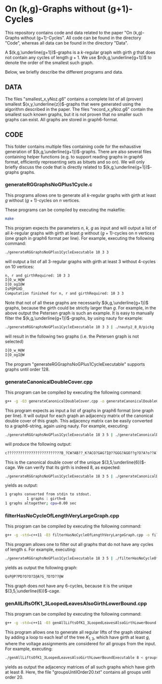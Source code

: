 # On (k,g)-Graphs without (g+1)-Cycles

This repository contains code and data related to the paper "On (k,g)-Graphs without (g+1)-Cycles". All code can be found in the directory "Code", whereas all data can be found in the directory "Data".

A $(k,g,\underline{g+1})$-graphs is a $k$-regular graph with girth $g$ that does not contain any cycles of length $g+1$. We use $n(k,g,\underline{g+1})$ to denote the order of the smallest such graph.

Below, we briefly describe the different programs and data.

## DATA
The files "smallest_x,yNoz.g6" contains a complete list of all (proven) smallest $(x,y,\underline{z})$-graphs that were generated using the algorithm described in the paper. The files "record_x,yNoz.g6" contain the smallest such known graphs, but it is not proven that no smaller such graphs can exist. All graphs are stored in graph6-format.

## CODE

This folder contains multiple files containing code for the exhaustive generation of $(k,g,\underline{g+1})$-graphs. There are also several files containing helper functions (e.g. to support reading graphs in graph6 format, efficiently representing sets as bitsets and so on). We will only briefly discuss the code that is directly related to $(k,g,\underline{g+1})$-graphs graphs.

### generateRGGraphsNoGPlus1Cycle.c

This programs allows one to generate all $k$-regular graphs with girth at least $g$ without $(g+1)$-cycles on $n$ vertices.

These programs can be compiled by executing the makefile:
```bash
make
```

This program expects the parameters $n$, $k$, $g$ as input and will output a list of all $k$-regular graphs with girth at least $g$ without $(g+1)$-cycles on $n$ vertices (one graph in graph6 format per line). For example, executing the following command:

```bash
./generateRGGraphsNoGPlus1CycleExecutable 10 3 3
```
 will output a list of all $3$-regular graphs with girth at least $3$ without $4$-cycles on $10$ vertices:

```bash
n, r and girthRequired: 10 3 3
I{O_w_H@W
I{O_ogI@W
IsP@PGXD_
Computation finished for n, r and girthRequired: 10 3 3
```

Note that not of all these graphs are necessarily $(k,g,\underline{g+1})$ graphs, because the girth could be strictly larger than $g$. For example, in the above output the Petersen graph is such an example. It is easy to manually filter the $(k,g,\underline{g+1})$-graphs, by using nauty for example:


```bash
./generateRGGraphsNoGPlus1CycleExecutable 10 3 3 | ./nauty2_8_8/pickg -g3
```

 will result in the following two graphs (i.e. the Petersen graph is not selected)

```bash
I{O_w_H@W
I{O_ogI@W
```

The program "generateRGGraphsNoGPlus1CycleExecutable" supports graphs until order 128.

### generateCanonicalDoubleCover.cpp

This program can be compiled by executing the following command:
```bash
g++ -g -O3 generateCanonicalDoubleCover.cpp -o generateCanonicalDoubleCoverExecutable
```

This program expects as input a list of graphs in graph6 format (one graph per line). It will output for each graph an adjacency matrix of the canonical double cover of this graph. This adjacency matrix can be easily converted to a graph6-string, again using nauty. For example, executing:

```bash
./generateRGGraphsNoGPlus1CycleExecutable 18 3 5 | ./generateCanonicalDoubleCoverExecutable | ./nauty2_8_8/amtog
```

will produce the following output:
 ```bash
c?????????????????????????B_?CW?AB??_K?ACO?GAG?I@??GGG?AGO??g?O?A?o??A?g??@O_??GOG??@CO????h????gG????J???
```

This is the canonical double cover of the unique $(3,5,\underline{6})$-cage. We can verify that its girth is indeed 8, as expected:


```bash
./generateRGGraphsNoGPlus1CycleExecutable 18 3 5 | ./generateCanonicalDoubleCoverExecutable | ./nauty2_8_8/amtog | ./nauty2_8_8/countg --g
```

yields as output:

```bash
1 graphs converted from stdin to stdout.
          1 graphs : girth=8
1 graphs altogether; cpu=0.00 sec
```

### filterHasNoCycleOfLengthVeryLargeGraph.cpp

This program can be compiled by executing the following command:
```bash
g++ -g -std=c++11 -O3 filterHasNoCycleOfLengthVeryLargeGraph.cpp -o filterHasNoCycleOfLengthVeryLargeGraphExecutable
```

This program allows one to filter out all graphs that do not have any cycles of length $s$. For example, executing:

```bash
./generateRGGraphsNoGPlus1CycleExecutable 18 3 5 | ./filterHasNoCycleOfLengthVeryLargeGraphExecutable 6
```

yields as output the following graph:

```bash
QsP@P?PD?O?O?I@A?G_?D?D??@W
```

This graph does not have any 6-cycles, because it is the unique $(3,5,\underline{6})$-cage.

### genAllLiftsOfK1\_3LoopedLeavesAlsoGirthLowerBound.cpp

This program can be compiled by executing the following command:
```bash
g++ -g -std=c++11 -O3 genAllLiftsOfK1_3LoopedLeavesAlsoGirthLowerBound.cpp -o genAllLiftsOfK1_3LoopedLeavesAlsoGirthLowerBoundExecutable
```

This program allows one to generate all regular lifts of the graph obtained by adding a loop to each leaf of the tree $K_{1,3}$, which have girth at least $g$, where the voltage assignments are considered for all groups from the input. For example, executing:

```bash
./genAllLiftsOfK1_3LoopedLeavesAlsoGirthLowerBoundExecutable 8 < groupsUntilOrder20.txt
```

yields as output the adjacency matrices of all such graphs which have girth at least 8. Here, the file "groupsUntilOrder20.txt" contains all groups until order 20.
